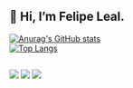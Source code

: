 ## 👋 Hi, I’m Felipe Leal.

[![Anurag's GitHub stats](https://github-readme-stats.vercel.app/api?username=Felipe-Freitasleal&hide=stars&theme=dark&show_icons=true)](https://github.com/anuraghazra/github-readme-stats)     
[![Top Langs](https://github-readme-stats.vercel.app/api/top-langs/?username=Felipe-Freitasleal&theme=dark&layout=compact&hide=shell)](https://github.com/anuraghazra/github-readme-stats)

##

<div>
 <a href = "mailto:felipeleal094@gmail.com"><img src="https://img.shields.io/badge/-Gmail-%23333?style=for-the-badge&logo=gmail&logoColor=white" target="_blank"></a>
  <a href="https://www.linkedin.com/in/felipe-freitas-leal/" target="_blank"><img src="https://img.shields.io/badge/-LinkedIn-%230077B5?style=for-the-badge&logo=linkedin&logoColor=white" target="_blank"></a>
   <a href="https://www.instagram.com/kali_grafia/" target="_blank"><img src="https://img.shields.io/badge/-Instagram-%23E4405F?style=for-the-badge&logo=instagram&logoColor=white" target="_blank"></a>
</div>
